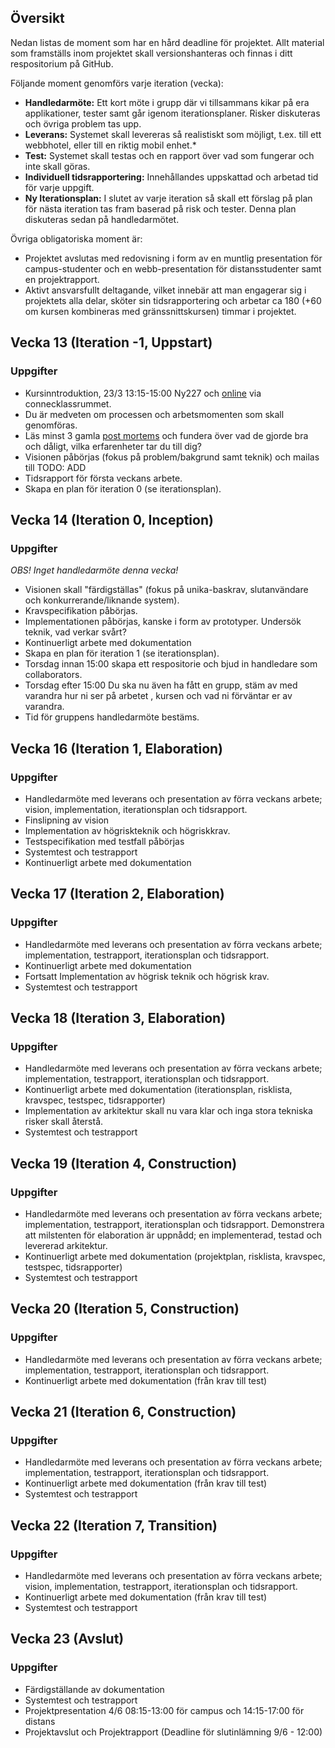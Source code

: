 ## Översikt
Nedan listas de moment som har en hård deadline för projektet. Allt material som framställs inom projektet skall versionshanteras och finnas i ditt respositorium på GitHub.

Följande moment genomförs varje iteration (vecka):

* **Handledarmöte:** Ett kort möte i grupp där vi tillsammans kikar på era applikationer, tester samt går igenom iterationsplaner. Risker diskuteras och övriga problem tas upp.
* **Leverans:** Systemet skall levereras så realistiskt som möjligt, t.ex. till ett webbhotel, eller till en riktig mobil enhet.*
* **Test:** Systemet skall testas och en rapport över vad som fungerar och inte skall göras.
* **Individuell tidsrapportering:** Innehållandes uppskattad och arbetad tid för varje uppgift.
* **Ny Iterationsplan:** I slutet av varje iteration så skall ett förslag på plan för nästa iteration tas fram baserad på risk och tester. Denna plan diskuteras sedan på handledarmötet.

Övriga obligatoriska moment är:
* Projektet avslutas med redovisning i form av en muntlig presentation för campus-studenter och en webb-presentation för distansstudenter samt en projektrapport.
* Aktivt ansvarsfullt deltagande, vilket innebär att man engagerar sig i projektets alla delar, sköter sin tidsrapportering och arbetar ca 180 (+60 om kursen kombineras med gränssnittskursen) timmar i projektet.

## Vecka 13 (Iteration -1, Uppstart)
### Uppgifter
* Kursinntroduktion, 23/3 13:15-15:00 Ny227 och <a href="https://connect.sunet.se/lecture-1dv430/">online</a> via connecklassrummet.
* Du är medveten om processen och arbetsmomenten som skall genomföras.
* Läs minst 3 gamla [post mortems](http://coursepress.lnu.se/kurs/individuellt-mjukvaruutvecklingsprojekt/projektet/post-mortem/) och fundera över vad de gjorde bra och dåligt, vilka erfarenheter tar du till dig?
* Visionen påbörjas (fokus på problem/bakgrund samt teknik) och mailas till TODO: ADD 
* Tidsrapport för första veckans arbete.
* Skapa en plan för iteration 0 (se iterationsplan).

## Vecka 14 (Iteration 0, Inception)
### Uppgifter
_OBS! Inget handledarmöte denna vecka!_
* Visionen skall "färdigställas" (fokus på unika-baskrav, slutanvändare och konkurrerande/liknande system).
* Kravspecifikation påbörjas.
* Implementationen påbörjas, kanske i form av prototyper. Undersök teknik, vad verkar svårt?
* Kontinuerligt arbete med dokumentation
* Skapa en plan för iteration 1 (se iterationsplan).
* Torsdag innan 15:00 skapa ett respositorie och bjud in handledare som collaborators.
* Torsdag efter 15:00 Du ska nu även ha fått en grupp, stäm av med varandra hur ni ser på arbetet , kursen och vad ni förväntar er av varandra.
* Tid för gruppens handledarmöte bestäms.

<h2>Vecka 16 (Iteration 1, Elaboration)</h2>
<h3>Uppgifter</h3>
<ul>
    <li>Handledarmöte med leverans och presentation av förra veckans arbete; vision, implementation, iterationsplan och tidsrapport.</li>
    <li>Finslipning av vision</li>
    <li>Implementation av högriskteknik och högriskkrav.</li>
    <li>Testspecifikation med testfall påbörjas</li>
    <li>Systemtest och testrapport</li>
    <li>Kontinuerligt arbete med dokumentation</li>
</ul>
<h2>Vecka 17 (Iteration 2, Elaboration)</h2>
<h3>Uppgifter</h3>
<ul>
    <li>Handledarmöte med leverans och presentation av förra veckans arbete; implementation, testrapport, iterationsplan och tidsrapport.</li>
    <li>Kontinuerligt arbete med dokumentation</li>
    <li>Fortsatt Implementation av högrisk teknik och högrisk krav.</li>
    <li>Systemtest och testrapport</li>
</ul>
<h2>Vecka 18 (Iteration 3, Elaboration)</h2>
<h3>Uppgifter</h3>
<ul>
    <li>Handledarmöte med leverans och presentation av förra veckans arbete; implementation, testrapport, iterationsplan och tidsrapport.</li>
    <li>Kontinuerligt arbete med dokumentation (iterationsplan, risklista, kravspec, testspec, tidsrapporter)</li>
    <li>Implementation av arkitektur skall nu vara klar och inga stora tekniska risker skall återstå.</li>
    <li>Systemtest och testrapport</li>
</ul>
<h2>Vecka 19 (Iteration 4, Construction)</h2>
<h3>Uppgifter</h3>
<ul>
    <li>Handledarmöte med leverans och presentation av förra veckans arbete; implementation, testrapport, iterationsplan och tidsrapport. Demonstrera att milstenten för elaboration är uppnådd; en implementerad, testad och levererad arkitektur.</li>
    <li>Kontinuerligt arbete med dokumentation (projektplan, risklista, kravspec, testspec, tidsrapporter)</li>
    <li>Systemtest och testrapport</li>
</ul>
<h2>Vecka 20 (Iteration 5, Construction)</h2>
<h3>Uppgifter</h3>
<ul>
    <li>Handledarmöte med leverans och presentation av förra veckans arbete; implementation, testrapport, iterationsplan och tidsrapport.</li>
    <li>Kontinuerligt arbete med dokumentation (från krav till test)</li>
</ul>
<h2>Vecka 21 (Iteration 6, Construction)</h2>
<h3>Uppgifter</h3>
<ul>
    <li>Handledarmöte med leverans och presentation av förra veckans arbete; implementation, testrapport, iterationsplan och tidsrapport.</li>
    <li>Kontinuerligt arbete med dokumentation (från krav till test)</li>
    <li>Systemtest och testrapport</li>
</ul>
<h2>Vecka 22 (Iteration 7, Transition)</h2>
<h3>Uppgifter</h3>
<ul>
    <li>Handledarmöte med leverans och presentation av förra veckans arbete; vision, implementation, testrapport, iterationsplan och tidsrapport.</li>
    <li>Kontinuerligt arbete med dokumentation (från krav till test)</li>
    <li>Systemtest och testrapport</li>
</ul>
<h2>Vecka 23 (Avslut)</h2>
<h3>Uppgifter</h3>
<ul>
    <li>Färdigställande av dokumentation</li>
    <li>Systemtest och testrapport</li>
    <li>Projektpresentation 4/6 08:15-13:00 för campus och 14:15-17:00 för distans</li>
    <li>Projektavslut och Projektrapport (Deadline för slutinlämning 9/6 - 12:00)</li>
</ul>